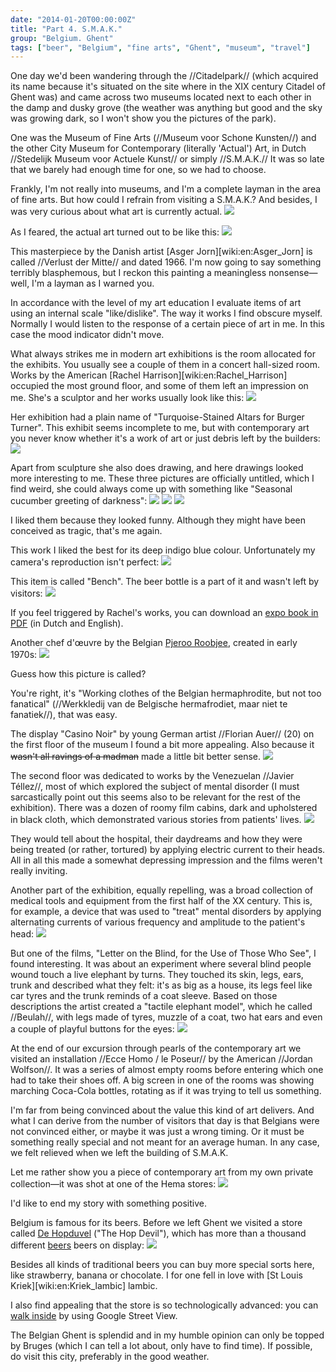 ```yaml
---
date: "2014-01-20T00:00:00Z"
title: "Part 4. S.M.A.K."
group: "Belgium. Ghent"
tags: ["beer", "Belgium", "fine arts", "Ghent", "museum", "travel"]
---
```


One day we'd been wandering through the //Citadelpark// (which acquired its name because it's situated on the site where in the XIX century Citadel of Ghent was) and came across two museums located next to each other in the damp and dusky grove (the weather was anything but good and the sky was growing dark, so I won't show you the pictures of the park).

<!--more-->

One was the Museum of Fine Arts (//Museum voor Schone Kunsten//) and the other City Museum for Contemporary (literally 'Actual') Art, in Dutch //Stedelijk Museum voor Actuele Kunst// or simply //S.M.A.K.// It was so late that we barely had enough time for one, so we had to choose.

Frankly, I'm not really into museums, and I'm a complete layman in the area of fine arts. But how could I refrain from visiting a S.M.A.K.? And besides, I was very curious about what art is currently actual.
![](img:4.bp.blogspot.com/-lnRfRJ3keiM/UtWFd78WDeI/AAAAAAAAbvA/6Jp-aN4Jngk/s1600/dsc02899.picasaweb.jpg:a)

As I feared, the actual art turned out to be like this:
![](img:1.bp.blogspot.com/-q86XZXF4WyM/UtWFeZI7tOI/AAAAAAAAbvE/WsOH8Q2s6Ig/s1600/dsc02900.picasaweb.jpg:a)

This masterpiece by the Danish artist [Asger Jorn][wiki:en:Asger_Jorn] is called //Verlust der Mitte// and dated 1966. I'm now going to say something terribly blasphemous, but I reckon this painting a meaningless nonsense—well, I'm a layman as I warned you.

In accordance with the level of my art education I evaluate items of art using an internal scale "like/dislike". The way it works I find obscure myself. Normally I would listen to the response of a certain piece of art in me. In this case the mood indicator didn't move.

What always strikes me in modern art exhibitions is the room allocated for the exhibits. You usually see a couple of them in a concert hall-sized room. Works by the American [Rachel Harrison][wiki:en:Rachel_Harrison] occupied the most ground floor, and some of them left an impression on me. She's a sculptor and her works usually look like this:
![](img:2.bp.blogspot.com/-y7PQJHIOsWY/UtWFfz2HjjI/AAAAAAAAbvs/ZiVbu26QoIk/s1600/dsc02906.picasaweb.jpg:a)

Her exhibition had a plain name of "Turquoise-Stained Altars for Burger Turner". This exhibit seems incomplete to me, but with contemporary art you never know whether it's a work of art or just debris left by the builders:
![](img:3.bp.blogspot.com/-9cw2W3fcfcE/UtWFgh8xptI/AAAAAAAAbv8/hrXT-fsUGKc/s1600/dsc02908.picasaweb.jpg:a)

Apart from sculpture she also does drawing, and here drawings looked more interesting to me. These three pictures are officially untitled, which I find weird, she could always come up with something like "Seasonal cucumber greeting of darkness":
![](img:4.bp.blogspot.com/-Pu2jbsBrObU/UtWFls8tpCI/AAAAAAAAbxA/rDt7isVTOpA/s1600/dsc02902.picasaweb.jpg:a)
![](img:1.bp.blogspot.com/-f6TVaaSDC04/UtWFfEdEH-I/AAAAAAAAbvc/CA3rL1xhOhc/s1600/dsc02904.picasaweb.jpg:a)
![](img:2.bp.blogspot.com/-mAJABxU9yIo/UtWFfqC_3VI/AAAAAAAAbvk/HnrGZ2PKMbo/s1600/dsc02905.picasaweb.jpg:a)

I liked them because they looked funny. Although they might have been conceived as tragic, that's me again.

This work I liked the best for its deep indigo blue colour. Unfortunately my camera's reproduction isn't perfect:
![](img:2.bp.blogspot.com/-JnEN7Xhy6B8/UtWFgIWGnoI/AAAAAAAAbv0/mMYvPL6yrGI/s1600/dsc02907.picasaweb.jpg:a)

This item is called "Bench". The beer bottle is a part of it and wasn't left by visitors:
![](img:3.bp.blogspot.com/-IQzsKmoJgWc/UtWFhEzwhmI/AAAAAAAAbwM/vIdXvQ3NUDg/s1600/dsc02912.picasaweb.jpg:a)

If you feel triggered by Rachel's works, you can download an [expo book in PDF](http://www.smak.be/files/Expoboekje_Rachel_Harrison.pdf) (in Dutch and English).

Another chef d'œuvre by the Belgian [Pjeroo Roobjee](http://www.roobjee.be/), created in early 1970s:
![](img:2.bp.blogspot.com/-qwBYnRIRYUw/UtWFg6bQPII/AAAAAAAAbwE/Qv7oU1SRAGg/s1600/dsc02910.picasaweb.jpg:a)

Guess how this picture is called?

You're right, it's "Working clothes of the Belgian hermaphrodite, but not too fanatical" (//Werkkledij van de Belgische hermafrodiet, maar niet te fanatiek//), that was easy.

The display "Casino Noir" by young German artist //Florian Auer// (20) on the first floor of the museum I found a bit more appealing. Also because it ~~wasn't all ravings of a madman~~ made a little bit better sense.
![](img:4.bp.blogspot.com/-70tkgDX2iuQ/UtWFhnFO6vI/AAAAAAAAbwU/hkCSHwLubEE/s1600/dsc02914.picasaweb.jpg:a)

The second floor was dedicated to works by the Venezuelan //Javier Téllez//, most of which explored the subject of mental disorder (I must sarcastically point out this seems also to be relevant for the rest of the exhibition). There was a dozen of roomy film cabins, dark and upholstered in black cloth, which demonstrated various stories from patients' lives.
![](img:3.bp.blogspot.com/-He1pDoix6lA/UtrFOoZyWMI/AAAAAAAAbx8/BXL0yILeDxg/s1600/dsc02922.picasaweb.jpg:a)

They would tell about the hospital, their daydreams and how they were being treated (or rather, tortured) by applying electric current to their heads. All in all this made a somewhat depressing impression and the films weren't really inviting.

Another part of the exhibition, equally repelling, was a broad collection of medical tools and equipment from the first half of the XX century. This is, for example, a device that was used to "treat" mental disorders by applying alternating currents of various frequency and amplitude to the patient's head:
![](img:1.bp.blogspot.com/-0NWe8NASiH4/UtrFP7eN0ZI/AAAAAAAAbyE/XdpA8skYkRQ/s1600/dsc02927.picasaweb.jpg:a)

But one of the films, "Letter on the Blind, for the Use of Those Who See", I found interesting. It was about an experiment where several blind people wound touch a live elephant by turns. They touched its skin, legs, ears, trunk and described what they felt: it's as big as a house, its legs feel like car tyres and the trunk reminds of a coat sleeve. Based on those descriptions the artist created a "tactile elephant model", which he called //Beulah//, with legs made of tyres, muzzle of a coat, two hat ears and even a couple of playful buttons for the eyes:
![](img:1.bp.blogspot.com/-2ZqYcqiz96Y/UtWFiZc_2aI/AAAAAAAAbwk/3_zcrj0-9V4/s1600/dsc02924.picasaweb.jpg:a)

At the end of our excursion through pearls of the contemporary art we visited an installation //Ecce Homo / le Poseur// by the American //Jordan Wolfson//. It was a series of almost empty rooms before entering which one had to take their shoes off. A big screen in one of the rooms was showing marching Coca-Cola bottles, rotating as if it was trying to tell us something.

I'm far from being convinced about the value this kind of art delivers. And what I can derive from the number of visitors that day is that Belgians were not convinced either, or maybe it was just a wrong timing. Or it must be something really special and not meant for an average human. In any case, we felt relieved when we left the building of S.M.A.K.

Let me rather show you a piece of contemporary art from my own private collection—it was shot at one of the Hema stores:
![](img:3.bp.blogspot.com/-krpP03dY5PY/UtrFNEfpGqI/AAAAAAAAbx0/OXQoRJFSrU0/s1600/dsc02757.picasaweb.jpg:a)

I'd like to end my story with something positive.

Belgium is famous for its beers. Before we left Ghent we visited a store called [De Hopduvel](http://www.dehopduvel.be/) ("The Hop Devil"), which has more than a thousand different [beers](http://www.dehopduvel.be/bieren.html) beers on display:
![](img:4.bp.blogspot.com/-ZTdoa8AHg-I/UtrFSEo-I9I/AAAAAAAAbyM/18qeA2B_uuE/s1600/img_20140104_113846.picasaweb.jpg:a)

Besides all kinds of traditional beers you can buy more special sorts here, like strawberry, banana or chocolate. I for one fell in love with [St Louis Kriek][wiki:en:Kriek_lambic] lambic.

I also find appealing that the store is so technologically advanced: you can [walk inside](https://www.google.nl/maps?q=De+Hopduvel,+Coupure+Rechts,+Gent,+Belgium&amp;hl=en&amp;ll=51.051384,3.708992&amp;spn=0.00837,0.00927&amp;sll=51.051736,3.709629&amp;layer=c&amp;cid=12496071063255758153&amp;panoid=Xuabm4eAIQQAAAQINk3dcw&amp;cbp=13,199.22,,0,0&amp;hq=De+Hopduvel,+Coupure+Rechts,+Gent,+Belgium&amp;t=m&amp;z=17&amp;cbll=51.051384,3.708992) by using Google Street View.

The Belgian Ghent is splendid and in my humble opinion can only be topped by Bruges (which I can tell a lot about, only have to find time). If possible, do visit this city, preferably in the good weather.
